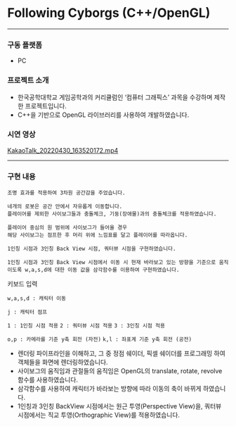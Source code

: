 # Following Cyborgs (C++/OpenGL)

---

### 구동 플랫폼

- PC

### 프로젝트 소개

- 한국공학대학교 게임공학과의 커리큘럼인 ‘컴퓨터 그래픽스’ 과목을 수강하며 제작한 프로젝트입니다.
- C++을 기반으로 OpenGL 라이브러리를 사용하여 개발하였습니다.

### 시연 영상

[KakaoTalk_20220430_163520172.mp4](https://youtu.be/PquoU1xXTIw)

---

### 구현 내용

```
조명 효과를 적용하여 3차원 공간감을 주었습니다.

네개의 로봇은 공간 안에서 자유롭게 이동합니다.
플레이어를 제외한 사이보그들과 충돌체크, 기둥(장애물)과의 충돌체크를 적용하였습니다.

플레이어 중심의 원 범위에 사이보그가 들어올 경우
해당 사이보그는 점프한 후 머리 위에 느낌표를 달고 플레이어를 따라옵니다.

1인칭 시점과 3인칭 Back View 시점, 쿼터뷰 시점을 구현하였습니다.

1인칭 시점과 3인칭 Back View 시점에서 이동 시 현재 바라보고 있는 방향을 기준으로 움직이도록 w,a,s,d에 대한 이동 값을 삼각함수를 이용하여 구현하였습니다.
```

키보드 입력

`w,a,s,d : 캐릭터 이동`

`j : 캐릭터 점프`

`1 : 1인칭 시점 적용`
`2 : 쿼터뷰 시점 적용`
`3 : 3인칭 시점 적용`

`o,p : 카메라를 기준 y축 회전 (자전)`
`k,l : 좌표계 기준 y축 회전 (공전)`

- 렌더링 파이프라인을 이해하고, 그 중 정점 쉐이더, 픽셀 쉐이더를 프로그래밍 하여 객체들을 화면에 렌더링하였습니다.
- 사이보그의 움직임과 관절들의 움직임은 OpenGL의 translate, rotate, revolve 함수를 사용하였습니다.
- 삼각함수를 사용하여 캐릭터가 바라보는 방향에 따라 이동의 축이 바뀌게 하였습니다.
- 1인칭과 3인칭 BackView 시점에서는 원근 투영(Perspective View)을, 쿼터뷰 시점에서는 직교 투영(Orthographic View)를 적용하였습니다.
